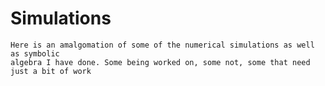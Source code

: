 # Simulations #

    Here is an amalgomation of some of the numerical simulations as well as symbolic 
    algebra I have done. Some being worked on, some not, some that need just a bit of work